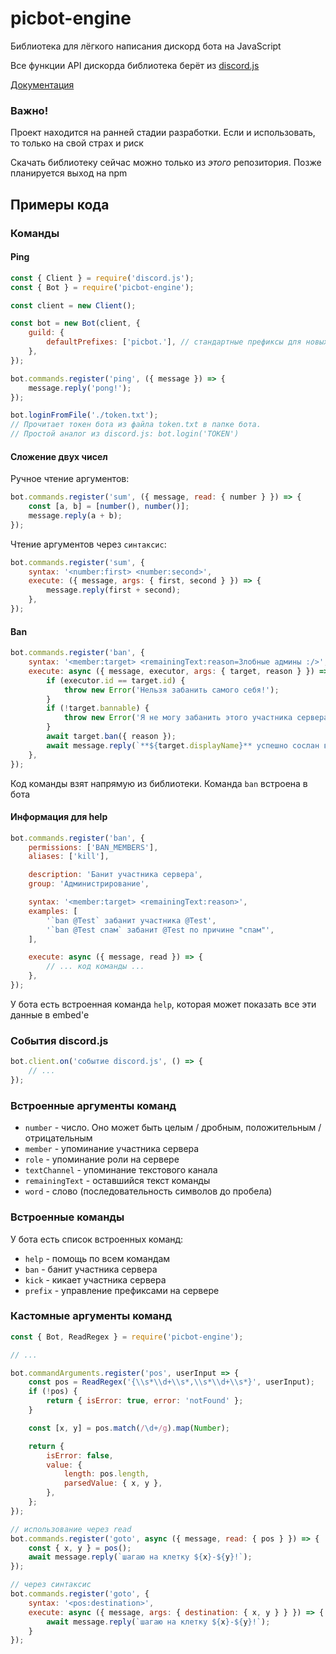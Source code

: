 # picbot-engine

Библиотека для лёгкого написания дискорд бота на JavaScript

Все функции API дискорда библиотека берёт из [discord.js](https://github.com/discordjs/discord.js)

[Документация](https://picalines.github.io/picbot-engine/)

### Важно!

Проект находится на ранней стадии разработки. Если и использовать, то только на свой страх и риск

Скачать библиотеку сейчас можно только из *этого* репозитория. Позже планируется выход на npm

## Примеры кода

### Команды

#### Ping

```js
const { Client } = require('discord.js');
const { Bot } = require('picbot-engine');

const client = new Client();

const bot = new Bot(client, {
    guild: {
        defaultPrefixes: ['picbot.'], // стандартные префиксы для новых серверов
    },
});

bot.commands.register('ping', ({ message }) => {
    message.reply('pong!');
});

bot.loginFromFile('./token.txt');
// Прочитает токен бота из файла token.txt в папке бота.
// Простой аналог из discord.js: bot.login('TOKEN')
```

#### Сложение двух чисел

Ручное чтение аргументов:
```js
bot.commands.register('sum', ({ message, read: { number } }) => {
    const [a, b] = [number(), number()];
    message.reply(a + b);
});
```

Чтение аргументов через `синтаксис`:
```js
bot.commands.register('sum', {
    syntax: '<number:first> <number:second>',
    execute: ({ message, args: { first, second } }) => {
        message.reply(first + second);
    },
});
```

#### Ban

```js
bot.commands.register('ban', {
    syntax: '<member:target> <remainingText:reason=Злобные админы :/>',
    execute: async ({ message, executor, args: { target, reason } }) => {
        if (executor.id == target.id) {
            throw new Error('Нельзя забанить самого себя!');
        }
        if (!target.bannable) {
            throw new Error('Я не могу забанить этого участника сервера :/');
        }
        await target.ban({ reason });
        await message.reply(`**${target.displayName}** успешно сослан в Сибирь`);
    },
});
```

Код команды взят напрямую из библиотеки. Команда `ban` встроена в бота

#### Информация для help

```js
bot.commands.register('ban', {
    permissions: ['BAN_MEMBERS'],
    aliases: ['kill'],

    description: 'Банит участника сервера',
    group: 'Администрирование',

    syntax: '<member:target> <remainingText:reason>',
    examples: [
        '`ban @Test` забанит участника @Test',
        '`ban @Test спам` забанит @Test по причине "спам"',
    ],

    execute: async ({ message, read }) => {
        // ... код команды ...
    },
});
```

У бота есть встроенная команда `help`, которая может показать все эти данные в embed'е

### События discord.js

```js
bot.client.on('событие discord.js', () => {
    // ...
});
```

### Встроенные аргументы команд

* `number` - число. Оно может быть целым / дробным, положительным / отрицательным
* `member` - упоминание участника сервера
* `role` - упоминание роли на сервере
* `textChannel` - упоминание текстового канала
* `remainingText` - оставшийся текст команды
* `word` - слово (последовательность символов до пробела)

### Встроенные команды

У бота есть список встроенных команд:
* `help` - помощь по всем командам
* `ban` - банит участника сервера
* `kick` - кикает участника сервера
* `prefix` - управление префиксами на сервере

### Кастомные аргументы команд

```js
const { Bot, ReadRegex } = require('picbot-engine');

// ...

bot.commandArguments.register('pos', userInput => {
    const pos = ReadRegex('{\\s*\\d+\\s*,\\s*\\d+\\s*}', userInput);
    if (!pos) {
        return { isError: true, error: 'notFound' };
    }

    const [x, y] = pos.match(/\d+/g).map(Number);

    return {
        isError: false,
        value: {
            length: pos.length,
            parsedValue: { x, y },
        },
    };
});

// использование через read
bot.commands.register('goto', async ({ message, read: { pos } }) => {
    const { x, y } = pos();
    await message.reply(`шагаю на клетку ${x}-${y}!`);
});

// через синтаксис
bot.commands.register('goto', {
    syntax: '<pos:destination>',
    execute: async ({ message, args: { destination: { x, y } } }) => {
        await message.reply(`шагаю на клетку ${x}-${y}!`);
    }
});

```
